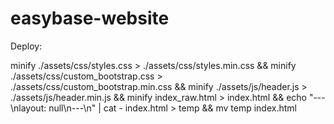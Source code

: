 # easybase-website

Deploy:

minify ./assets/css/styles.css > ./assets/css/styles.min.css && minify ./assets/css/custom_bootstrap.css > ./assets/css/custom_bootstrap.min.css && minify ./assets/js/header.js > ./assets/js/header.min.js && minify index_raw.html > index.html && echo "---\nlayout: null\n---\n" | cat - index.html > temp && mv temp index.html